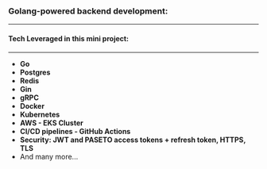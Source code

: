 ### Golang-powered backend development:

---

#### Tech Leveraged in this mini project:

---

- **Go**
- **Postgres**
- **Redis**
- **Gin**
- **gRPC**
- **Docker**
- **Kubernetes**
- **AWS - EKS Cluster**
- **CI/CD pipelines - GitHub Actions**
- **Security: JWT and PASETO access tokens + refresh token, HTTPS, TLS**
- And many more...
